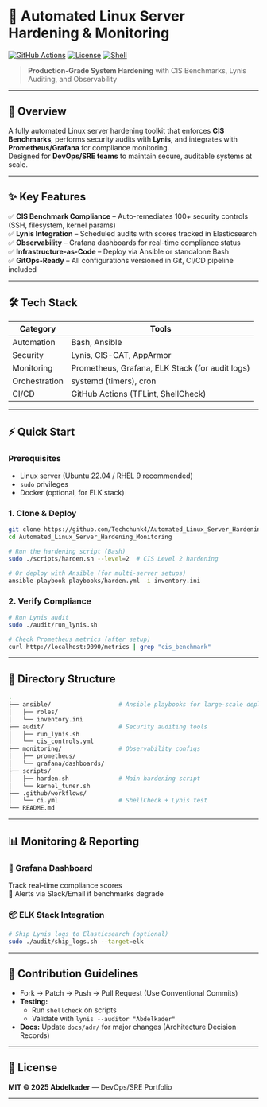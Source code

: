 
# 🚀 Automated Linux Server Hardening & Monitoring

[![GitHub Actions](https://img.shields.io/github/actions/workflow/status/Techchunk4/Automated_Linux_Server_Hardening_Monitoring/ci.yml?branch=main)](https://github.com/Techchunk4/Automated_Linux_Server_Hardening_Monitoring/actions)
[![License](https://img.shields.io/github/license/Techchunk4/Automated_Linux_Server_Hardening_Monitoring)](LICENSE)
[![Shell](https://img.shields.io/badge/Shell-Bash-blue)](https://www.gnu.org/software/bash/)

> **Production-Grade System Hardening** with CIS Benchmarks, Lynis Auditing, and Observability

---

## 📌 Overview

A fully automated Linux server hardening toolkit that enforces **CIS Benchmarks**, performs security audits with **Lynis**, and integrates with **Prometheus/Grafana** for compliance monitoring.  
Designed for **DevOps/SRE teams** to maintain secure, auditable systems at scale.

---

## ✨ Key Features

✅ **CIS Benchmark Compliance** – Auto-remediates 100+ security controls (SSH, filesystem, kernel params)  
✅ **Lynis Integration** – Scheduled audits with scores tracked in Elasticsearch  
✅ **Observability** – Grafana dashboards for real-time compliance status  
✅ **Infrastructure-as-Code** – Deploy via Ansible or standalone Bash  
✅ **GitOps-Ready** – All configurations versioned in Git, CI/CD pipeline included  

---

## 🛠️ Tech Stack

| Category       | Tools                                                |
|----------------|------------------------------------------------------|
| Automation     | Bash, Ansible                                        |
| Security       | Lynis, CIS-CAT, AppArmor                             |
| Monitoring     | Prometheus, Grafana, ELK Stack (for audit logs)      |
| Orchestration  | systemd (timers), cron                               |
| CI/CD          | GitHub Actions (TFLint, ShellCheck)                  |

---

## ⚡ Quick Start

### Prerequisites
- Linux server (Ubuntu 22.04 / RHEL 9 recommended)
- `sudo` privileges
- Docker (optional, for ELK stack)

### 1. Clone & Deploy

```bash
git clone https://github.com/Techchunk4/Automated_Linux_Server_Hardening_Monitoring
cd Automated_Linux_Server_Hardening_Monitoring

# Run the hardening script (Bash)
sudo ./scripts/harden.sh --level=2  # CIS Level 2 hardening

# Or deploy with Ansible (for multi-server setups)
ansible-playbook playbooks/harden.yml -i inventory.ini
```

### 2. Verify Compliance

```bash
# Run Lynis audit
sudo ./audit/run_lynis.sh

# Check Prometheus metrics (after setup)
curl http://localhost:9090/metrics | grep "cis_benchmark"
```

---

## 📂 Directory Structure

```bash
.
├── ansible/                   # Ansible playbooks for large-scale deployment
│   ├── roles/
│   └── inventory.ini
├── audit/                     # Security auditing tools
│   ├── run_lynis.sh
│   └── cis_controls.yml
├── monitoring/                # Observability configs
│   ├── prometheus/
│   └── grafana/dashboards/
├── scripts/
│   ├── harden.sh              # Main hardening script
│   └── kernel_tuner.sh
├── .github/workflows/
│   └── ci.yml                 # ShellCheck + Lynis test
└── README.md
```

---

## 📊 Monitoring & Reporting

### 🧭 Grafana Dashboard
Track real-time compliance scores  
📢 Alerts via Slack/Email if benchmarks degrade

### 📦 ELK Stack Integration

```bash
# Ship Lynis logs to Elasticsearch (optional)
sudo ./audit/ship_logs.sh --target=elk
```

---

## 🤝 Contribution Guidelines

- Fork → Patch → Push → Pull Request (Use Conventional Commits)
- **Testing:**
  - Run `shellcheck` on scripts
  - Validate with `lynis --auditor "Abdelkader"`
- **Docs:** Update `docs/adr/` for major changes (Architecture Decision Records)

---

## 📜 License

**MIT © 2025 Abdelkader** — DevOps/SRE Portfolio

---

